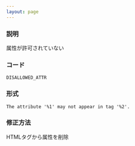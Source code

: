 ```yaml
---
layout: page
---
```


### 説明

属性が許可されていない

### コード

    DISALLOWED_ATTR

### 形式

    The attribute '%1' may not appear in tag '%2'.

### 修正方法

HTMLタグから属性を削除
